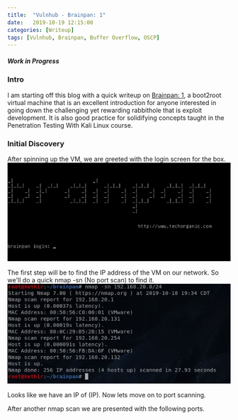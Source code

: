 ```yaml
---
title:  "Vulnhub - Brainpan: 1"
date:   2019-10-19 12:15:00
categories: [Writeup]
tags: [Vulnhub, Brainpan, Buffer Overflow, OSCP]
---
```


##### Work in Progress #####

### Intro

I am starting off this blog with a quick writeup on [Brainpan: 1][brainpan-link], a boot2root virtual machine that is an excellent introduction for anyone interested
in going down the challenging yet rewarding rabbithole that is exploit development.
It is also good practice for solidifying concepts taught in the Penetration Testing With Kali Linux course.

### Initial Discovery

After spinning up the VM, we are greeted with the login screen for the box.
![](/images/brainpan-1/1.jpg)

The first step will be to find the IP address of the VM on our network. So we'll do a quick nmap -sn (No port scan) to find it.
![](/images/brainpan-1/2.jpg)

Looks like we have an IP of (IP). Now lets move on to port scanning.

After another nmap scan we are presented with the following ports.



[brainpan-link]: https://www.vulnhub.com/entry/brainpan-1,51/